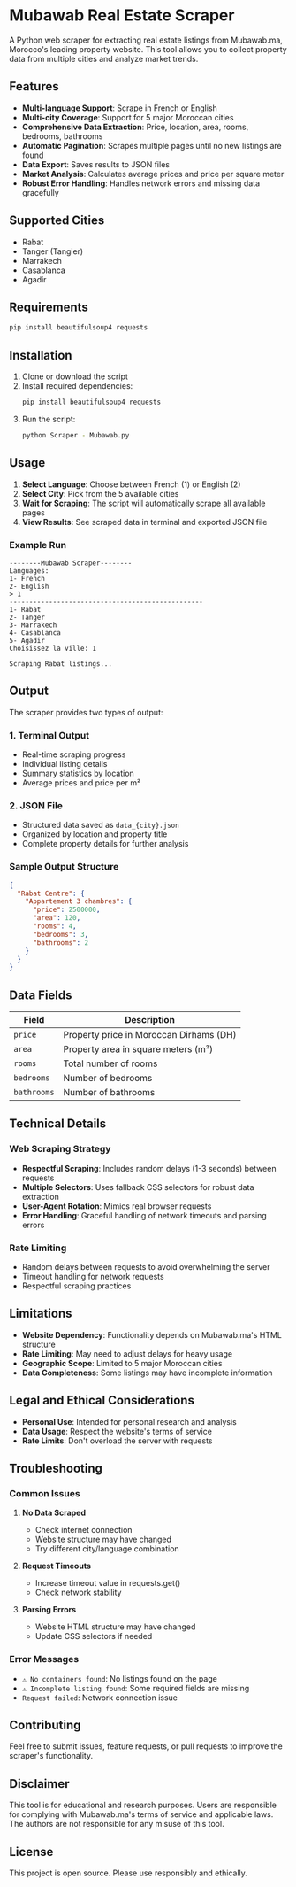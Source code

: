 # Mubawab Real Estate Scraper

A Python web scraper for extracting real estate listings from Mubawab.ma, Morocco's leading property website. This tool allows you to collect property data from multiple cities and analyze market trends.

## Features

- **Multi-language Support**: Scrape in French or English
- **Multi-city Coverage**: Support for 5 major Moroccan cities
- **Comprehensive Data Extraction**: Price, location, area, rooms, bedrooms, bathrooms
- **Automatic Pagination**: Scrapes multiple pages until no new listings are found
- **Data Export**: Saves results to JSON files
- **Market Analysis**: Calculates average prices and price per square meter
- **Robust Error Handling**: Handles network errors and missing data gracefully

## Supported Cities

- Rabat
- Tanger (Tangier)
- Marrakech
- Casablanca
- Agadir

## Requirements

```bash
pip install beautifulsoup4 requests
```

## Installation

1. Clone or download the script
2. Install required dependencies:
   ```bash
   pip install beautifulsoup4 requests
   ```
3. Run the script:
   ```bash
   python Scraper - Mubawab.py
   ```

## Usage

1. **Select Language**: Choose between French (1) or English (2)
2. **Select City**: Pick from the 5 available cities
3. **Wait for Scraping**: The script will automatically scrape all available pages
4. **View Results**: See scraped data in terminal and exported JSON file

### Example Run

```
--------Mubawab Scraper--------
Languages:
1- French
2- English
> 1
-------------------------------------------------
1- Rabat
2- Tanger
3- Marrakech
4- Casablanca
5- Agadir
Choisissez la ville: 1

Scraping Rabat listings...
```

## Output

The scraper provides two types of output:

### 1. Terminal Output
- Real-time scraping progress
- Individual listing details
- Summary statistics by location
- Average prices and price per m²

### 2. JSON File
- Structured data saved as `data_{city}.json`
- Organized by location and property title
- Complete property details for further analysis

### Sample Output Structure

```json
{
  "Rabat Centre": {
    "Appartement 3 chambres": {
      "price": 2500000,
      "area": 120,
      "rooms": 4,
      "bedrooms": 3,
      "bathrooms": 2
    }
  }
}
```

## Data Fields

| Field | Description |
|-------|-------------|
| `price` | Property price in Moroccan Dirhams (DH) |
| `area` | Property area in square meters (m²) |
| `rooms` | Total number of rooms |
| `bedrooms` | Number of bedrooms |
| `bathrooms` | Number of bathrooms |

## Technical Details

### Web Scraping Strategy
- **Respectful Scraping**: Includes random delays (1-3 seconds) between requests
- **Multiple Selectors**: Uses fallback CSS selectors for robust data extraction
- **User-Agent Rotation**: Mimics real browser requests
- **Error Handling**: Graceful handling of network timeouts and parsing errors

### Rate Limiting
- Random delays between requests to avoid overwhelming the server
- Timeout handling for network requests
- Respectful scraping practices

## Limitations

- **Website Dependency**: Functionality depends on Mubawab.ma's HTML structure
- **Rate Limiting**: May need to adjust delays for heavy usage
- **Geographic Scope**: Limited to 5 major Moroccan cities
- **Data Completeness**: Some listings may have incomplete information

## Legal and Ethical Considerations

- **Personal Use**: Intended for personal research and analysis
- **Data Usage**: Respect the website's terms of service
- **Rate Limits**: Don't overload the server with requests

## Troubleshooting

### Common Issues

1. **No Data Scraped**
   - Check internet connection
   - Website structure may have changed
   - Try different city/language combination

2. **Request Timeouts**
   - Increase timeout value in requests.get()
   - Check network stability

3. **Parsing Errors**
   - Website HTML structure may have changed
   - Update CSS selectors if needed

### Error Messages

- `⚠️ No containers found`: No listings found on the page
- `⚠️ Incomplete listing found`: Some required fields are missing
- `Request failed`: Network connection issue

## Contributing

Feel free to submit issues, feature requests, or pull requests to improve the scraper's functionality.

## Disclaimer

This tool is for educational and research purposes. Users are responsible for complying with Mubawab.ma's terms of service and applicable laws. The authors are not responsible for any misuse of this tool.

## License

This project is open source. Please use responsibly and ethically.
